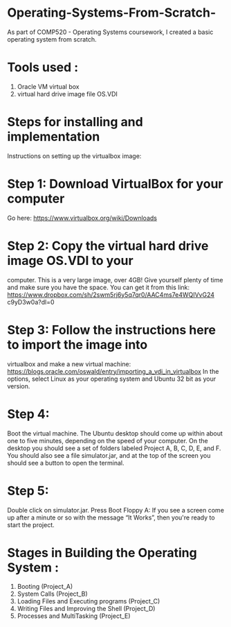 # Operating-Systems-From-Scratch-

As part of COMP520 - Operating Systems coursework, I created a basic operating system from scratch.

# Tools used :
1) Oracle VM virtual box 
2) virtual hard drive image file OS.VDI

# Steps for installing and implementation 
Instructions on setting up the virtualbox image:
# Step 1: Download VirtualBox for your computer
Go here:
https://www.virtualbox.org/wiki/Downloads
# Step 2: Copy the virtual hard drive image OS.VDI to your
computer. This is a very large image, over 4GB! Give yourself
plenty of time and make sure you have the space. You can get it
from this link:
https://www.dropbox.com/sh/2swm5rj6y5q7qr0/AAC4ms7e4WQIVvG24
c9yD3w0a?dl=0
# Step 3: Follow the instructions here to import the image into
virtualbox and make a new virtual machine:
https://blogs.oracle.com/oswald/entry/importing_a_vdi_in_virtualbox
In the options, select Linux as your operating system and Ubuntu 32
bit as your version.
# Step 4:
Boot the virtual machine. The Ubuntu desktop should come up
within about one to five minutes, depending on the speed of your
computer.
On the desktop you should see a set of folders labeled Project A, B,
C, D, E, and F. You should also see a file simulator.jar, and at the
top of the screen you should see a button to open the terminal.
# Step 5:
Double click on simulator.jar. Press Boot Floppy A: If you see a
screen come up after a minute or so with the message “It Works”,
then you're ready to start the project. 


# Stages in Building the Operating System :

1) Booting (Project_A)
2) System Calls (Project_B)
3) Loading Files and Executing programs (Project_C)
4) Writing Files and Improving the Shell (Project_D)
5) Processes and MultiTasking (Project_E)







